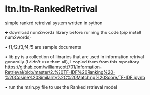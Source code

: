 # ltn.ltn-RankedRetrival
simple ranked retreival system written in python 

♣ download num2words library before running the code
{pip install num2words}

• f1,f2,f3,f4,f5 are sample documents 

• lib.py is a collection of libraries that are used in information retrival generally (I didn't use them all),
I copied them from this repository https://github.com/williamscott701/Information-Retrieval/blob/master/2.%20TF-IDF%20Ranking%20-%20Cosine%20Similarity%2C%20Matching%20Score/TF-IDF.ipynb 

• run the main.py file to use the Ranked retrieval model

